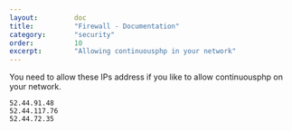 ```yaml
---
layout:         doc
title:          "Firewall - Documentation"
category:       "security"
order:          10
excerpt:        "Allowing continuousphp in your network"
---
```


You need to allow these IPs address if you like to allow continuousphp on your network.

```
52.44.91.48
52.44.117.76
52.44.72.35
```
